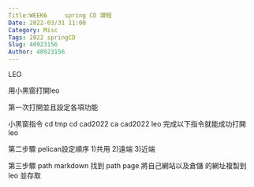```yaml
---
Title:WEEK6     spring CD 課程
Date: 2022-03/31 11:00
Category: Misc
Tags: 2022 springCD
Slug: 40923156
Author: 40923156
---
```



<!-- PELICAN_END_SUMMARY -->

LEO

用小黑窗打開leo

第一次打開並且設定各項功能

小黑窗指令
cd tmp
cd cad2022
ca cad2022
leo
完成以下指令就能成功打開 leo

第二步驟
pelican設定順序
  1)共用
  2)遠端
  3)近端
  
  
  第三步驟
  path markdown 
找到 path page 將自己網站以及倉儲 的網址複製到 leo 並存取